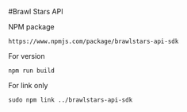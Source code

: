 #Brawl Stars API

NPM package


    https://www.npmjs.com/package/brawlstars-api-sdk

For version


    npm run build

For link only


    sudo npm link ../brawlstars-api-sdk
